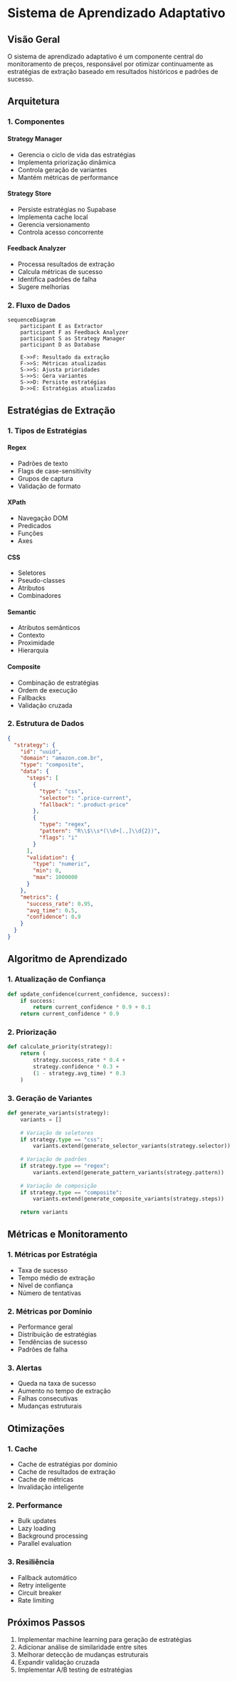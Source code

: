 # Sistema de Aprendizado Adaptativo

## Visão Geral

O sistema de aprendizado adaptativo é um componente central do monitoramento de preços, responsável por otimizar continuamente as estratégias de extração baseado em resultados históricos e padrões de sucesso.

## Arquitetura

### 1. Componentes

#### Strategy Manager
- Gerencia o ciclo de vida das estratégias
- Implementa priorização dinâmica
- Controla geração de variantes
- Mantém métricas de performance

#### Strategy Store
- Persiste estratégias no Supabase
- Implementa cache local
- Gerencia versionamento
- Controla acesso concorrente

#### Feedback Analyzer
- Processa resultados de extração
- Calcula métricas de sucesso
- Identifica padrões de falha
- Sugere melhorias

### 2. Fluxo de Dados

```mermaid
sequenceDiagram
    participant E as Extractor
    participant F as Feedback Analyzer
    participant S as Strategy Manager
    participant D as Database
    
    E->>F: Resultado da extração
    F->>S: Métricas atualizadas
    S->>S: Ajusta prioridades
    S->>S: Gera variantes
    S->>D: Persiste estratégias
    D->>E: Estratégias atualizadas
```

## Estratégias de Extração

### 1. Tipos de Estratégias

#### Regex
- Padrões de texto
- Flags de case-sensitivity
- Grupos de captura
- Validação de formato

#### XPath
- Navegação DOM
- Predicados
- Funções
- Axes

#### CSS
- Seletores
- Pseudo-classes
- Atributos
- Combinadores

#### Semantic
- Atributos semânticos
- Contexto
- Proximidade
- Hierarquia

#### Composite
- Combinação de estratégias
- Ordem de execução
- Fallbacks
- Validação cruzada

### 2. Estrutura de Dados

```json
{
  "strategy": {
    "id": "uuid",
    "domain": "amazon.com.br",
    "type": "composite",
    "data": {
      "steps": [
        {
          "type": "css",
          "selector": ".price-current",
          "fallback": ".product-price"
        },
        {
          "type": "regex",
          "pattern": "R\\$\\s*(\\d+[.,]\\d{2})",
          "flags": "i"
        }
      ],
      "validation": {
        "type": "numeric",
        "min": 0,
        "max": 1000000
      }
    },
    "metrics": {
      "success_rate": 0.95,
      "avg_time": 0.5,
      "confidence": 0.9
    }
  }
}
```

## Algoritmo de Aprendizado

### 1. Atualização de Confiança

```python
def update_confidence(current_confidence, success):
    if success:
        return current_confidence * 0.9 + 0.1
    return current_confidence * 0.9
```

### 2. Priorização

```python
def calculate_priority(strategy):
    return (
        strategy.success_rate * 0.4 +
        strategy.confidence * 0.3 +
        (1 - strategy.avg_time) * 0.3
    )
```

### 3. Geração de Variantes

```python
def generate_variants(strategy):
    variants = []
    
    # Variação de seletores
    if strategy.type == "css":
        variants.extend(generate_selector_variants(strategy.selector))
    
    # Variação de padrões
    if strategy.type == "regex":
        variants.extend(generate_pattern_variants(strategy.pattern))
    
    # Variação de composição
    if strategy.type == "composite":
        variants.extend(generate_composite_variants(strategy.steps))
    
    return variants
```

## Métricas e Monitoramento

### 1. Métricas por Estratégia
- Taxa de sucesso
- Tempo médio de extração
- Nível de confiança
- Número de tentativas

### 2. Métricas por Domínio
- Performance geral
- Distribuição de estratégias
- Tendências de sucesso
- Padrões de falha

### 3. Alertas
- Queda na taxa de sucesso
- Aumento no tempo de extração
- Falhas consecutivas
- Mudanças estruturais

## Otimizações

### 1. Cache
- Cache de estratégias por domínio
- Cache de resultados de extração
- Cache de métricas
- Invalidação inteligente

### 2. Performance
- Bulk updates
- Lazy loading
- Background processing
- Parallel evaluation

### 3. Resiliência
- Fallback automático
- Retry inteligente
- Circuit breaker
- Rate limiting

## Próximos Passos

1. Implementar machine learning para geração de estratégias
2. Adicionar análise de similaridade entre sites
3. Melhorar detecção de mudanças estruturais
4. Expandir validação cruzada
5. Implementar A/B testing de estratégias 